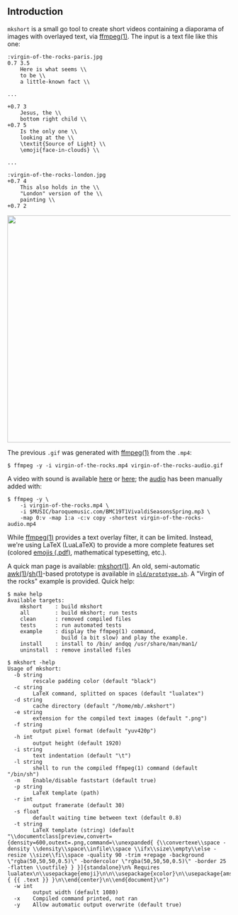 ## Introduction
``mkshort`` is a small go tool to create short videos containing
a diaporama of images with overlayed text, via [ffmpeg(1)][ffmpeg-doc].
The input is a text file like this one:

```
:virgin-of-the-rocks-paris.jpg
0.7 3.5
	Here is what seems \\
	to be \\
	a little-known fact \\

...

+0.7 3
	Jesus, the \\
	bottom right child \\
+0.7 5
	Is the only one \\
	looking at the \\
	\textit{Source of Light} \\
	\emoji{face-in-clouds} \\

...

:virgin-of-the-rocks-london.jpg
+0.7 4
	This also holds in the \\
	"London" version of the \\
	painting \\
+0.7 2
```

<img src="https://github.com/mbivert/mkshort/blob/master/virgin-of-the-rocks.gif?raw=true" width="512" >

The previous ``.gif`` was generated with [ffmpeg(1)][ffmpeg-doc] from
the ``.mp4``:
```
$ ffmpeg -y -i virgin-of-the-rocks.mp4 virgin-of-the-rocks-audio.gif
```

A video with sound is available
[here](https://www.ganjingworld.com/shorts/1gemffsenl01fJ8I4DxARv8qi1k81c)
or [here](https://youtube.com/shorts/d4iW-_-ETb4);
the [audio](http://www.baroquemusic.org/19Web.html) has been
manually added with:
```
$ ffmpeg -y \
	-i virgin-of-the-rocks.mp4 \
	-i $MUSIC/baroquemusic.com/BMC19T1VivaldiSeasonsSpring.mp3 \
	-map 0:v -map 1:a -c:v copy -shortest virgin-of-the-rocks-audio.mp4
```

While [ffmpeg(1)][ffmpeg-doc] provides a text overlay filter, it
can be limited. Instead, we're using LaTeX (LuaLaTeX) to provide
a more complete features set (colored [emojis (.pdf)][emoji-pkg],
mathematical typesetting, etc.).

A quick man page is available: [mkshort(1)][mkshort-1]. An old, semi-automatic
[awk(1)][awk-1]/[sh(1)][sh-1]-based prototype is available in
[``old/prototype.sh``][old-prototype-sh]. A "Virgin of the rocks" example
is provided. Quick help:

```
$ make help
Available targets:
	mkshort    : build mkshort
	all        : build mkshort; run tests
	clean      : removed compiled files
	tests      : run automated tests
	example    : display the ffmpeg(1) command,
	             build (a bit slow) and play the example.
	install    : install to /bin/ andqq /usr/share/man/man1/
	uninstall  : remove installed files

$ mkshort -help
Usage of mkshort:
  -b string
    	rescale padding color (default "black")
  -c string
    	LaTeX command, splitted on spaces (default "lualatex")
  -d string
    	cache directory (default "/home/mb/.mkshort")
  -e string
    	extension for the compiled text images (default ".png")
  -f string
    	output pixel format (default "yuv420p")
  -h int
    	output height (default 1920)
  -i string
    	text indentation (default "\t")
  -l string
    	shell to run the compiled ffmpeg(1) command (default "/bin/sh")
  -m	Enable/disable faststart (default true)
  -p string
    	LaTeX template (path)
  -r int
    	output framerate (default 30)
  -s float
    	default waiting time between text (default 0.8)
  -t string
    	LaTeX template (string) (default "\\documentclass[preview,convert={density=600,outext=.png,command=\\unexpanded{ {\\convertexe\\space -density \\density\\space\\infile\\space \\ifx\\size\\empty\\else -resize \\size\\fi\\space -quality 90 -trim +repage -background \"rgba(50,50,50,0.5)\" -bordercolor \"rgba(50,50,50,0.5)\" -border 25 -flatten \\outfile} } }]{standalone}\n% Requires lualatex\n\\usepackage{emoji}\n\n\\usepackage{xcolor}\n\\usepackage{amsmath}\n\\begin{document}\n\n\\begin{center}\n\\textcolor{white}{ {{ .text }} }\n\\end{center}\n\\end{document}\n")
  -w int
    	output width (default 1080)
  -x	Compiled command printed, not ran
  -y	Allow automatic output overwrite (default true)
```

[ffmpeg-doc]: https://ffmpeg.org/ffmpeg.html
[mkshort-1]: https://github.com/mbivert/mkshort/blob/master/mkshort.1
[awk-1]: https://man.openbsd.org/awk.1
[sh-1]: https://man.openbsd.org/sh.1
[old-prototype-sh]: https://github.com/mbivert/mkshort/blob/master/old/prototype.sh
[emoji-pkg]: https://ctan.math.washington.edu/tex-archive/macros/luatex/latex/emoji/emoji-doc.pdf
